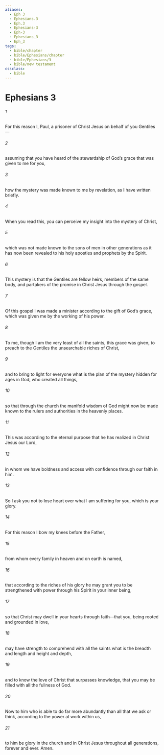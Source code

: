 ```yaml
---
aliases:
  - Eph 3
  - Ephesians.3
  - Eph.3
  - Ephesians-3
  - Eph-3
  - Ephesians_3
  - Eph_3
tags:
  - bible/chapter
  - bible/Ephesians/chapter
  - bible/Ephesians/3
  - bible/new testament
cssclass:
  - bible
---
```


# Ephesians 3

###### 1
For this reason I, Paul, a prisoner of Christ Jesus on behalf of you Gentiles—
###### 2
assuming that you have heard of the stewardship of God’s grace that was given to me for you,
###### 3
how the mystery was made known to me by revelation, as I have written briefly.
###### 4
When you read this, you can perceive my insight into the mystery of Christ,
###### 5
which was not made known to the sons of men in other generations as it has now been revealed to his holy apostles and prophets by the Spirit.
###### 6
This mystery is that the Gentiles are fellow heirs, members of the same body, and partakers of the promise in Christ Jesus through the gospel.
###### 7
Of this gospel I was made a minister according to the gift of God’s grace, which was given me by the working of his power.
###### 8
To me, though I am the very least of all the saints, this grace was given, to preach to the Gentiles the unsearchable riches of Christ,
###### 9
and to bring to light for everyone what is the plan of the mystery hidden for ages in God, who created all things,
###### 10
so that through the church the manifold wisdom of God might now be made known to the rulers and authorities in the heavenly places.
###### 11
This was according to the eternal purpose that he has realized in Christ Jesus our Lord,
###### 12
in whom we have boldness and access with confidence through our faith in him.
###### 13
So I ask you not to lose heart over what I am suffering for you, which is your glory.
###### 14
For this reason I bow my knees before the Father,
###### 15
from whom every family in heaven and on earth is named,
###### 16
that according to the riches of his glory he may grant you to be strengthened with power through his Spirit in your inner being,
###### 17
so that Christ may dwell in your hearts through faith—that you, being rooted and grounded in love,
###### 18
may have strength to comprehend with all the saints what is the breadth and length and height and depth,
###### 19
and to know the love of Christ that surpasses knowledge, that you may be filled with all the fullness of God.
###### 20
Now to him who is able to do far more abundantly than all that we ask or think, according to the power at work within us,
###### 21
to him be glory in the church and in Christ Jesus throughout all generations, forever and ever. Amen.


